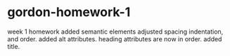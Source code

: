 # gordon-homework-1
week 1 homework
added semantic elements
adjusted spacing indentation, and order.
added alt attributes.
heading attributes are now in order.
added title.
